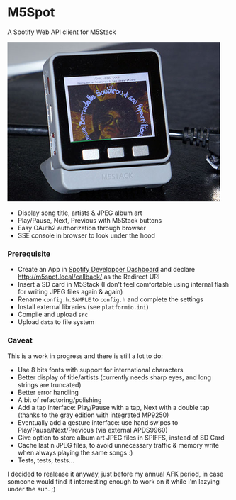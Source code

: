 # M5Spot
A Spotify Web API client for M5Stack

![M5Spot](./doc/M5Spot.jpg)

- Display song title, artists & JPEG album art
- Play/Pause, Next, Previous with M5Stack buttons
- Easy OAuth2 authorization through browser
- SSE console in browser to look under the hood

### Prerequisite
- Create an App in [Spotify Developper Dashboard](https://developer.spotify.com/dashboard/) and declare http://m5spot.local/callback/ as the Redirect URI
- Insert a SD card in M5Stack (I don't feel comfortable using internal flash for writing JPEG files again & again)
- Rename `config.h.SAMPLE` to `config.h` and complete the settings
- Install external libraries (see `platformio.ini`)
- Compile and upload `src`
- Upload `data` to file system

### Caveat
This is a work in progress and there is still a lot to do:
- Use 8 bits fonts with support for international characters
- Better display of title/artists (currently needs sharp eyes, and long strings are truncated)
- Better error handling
- A bit of refactoring/polishing
- Add a tap interface: Play/Pause with a tap, Next with a double tap (thanks to the gray edition with integrated MP9250)
- Eventually add a gesture interface: use hand swipes to Play/Pause/Next/Previous (via external APDS9960)
- Give option to store album art JPEG files in SPIFFS, instead of SD Card 
- Cache last n JPEG files, to avoid unnecessary traffic & memory write when always playing the same songs :)
- Tests, tests, tests...

I decided to realease it anyway, just before my annual AFK period, in case someone would find it interresting enough
to work on it while I'm lazying under the sun. ;)


 